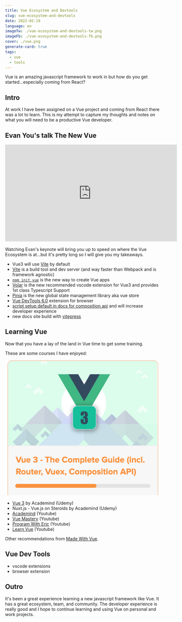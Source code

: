 ```yaml
---
title: Vue Ecosystem and Devtools
slug: vue-ecosystem-and-devtools
date: 2022-02-19
language: en
imageTw: ./vue-ecosystem-and-devtools-tw.png
imageFb: ./vue-ecosystem-and-devtools-fb.png
cover: ./vue.png
generate-card: true
tags:
  - vue
  - tools
---
```


Vue is an amazing javascript framework to work in but how do you get started...especially coming from React?

## Intro

At work I have been assigned on a Vue project and coming from React there was a lot to learn. This is my attempt to capture my thoughts and notes on what you will need to be a productive Vue developer.

## Evan You's talk The New Vue

<iframe width="560" height="315" src="https://www.youtube.com/embed/2KBHvaAWJOA?start=50" title="YouTube video player" frameborder="0" allow="accelerometer; autoplay; clipboard-write; encrypted-media; gyroscope; picture-in-picture" allowfullscreen></iframe>

Watching Evan's keynote will bring you up to speed on where the Vue Ecosystem is at...but it's pretty long so I will give you my takeaways.

- Vue3 will use [Vite](https://vitejs.dev/) by default
- [Vite](https://vitejs.dev/) is a build tool and dev server (and way faster than Webpack and is framework agnostic)
- [`npm init vue`](https://github.com/vuejs/create-vue) is the new way to create Vue apps
- [Volar](https://marketplace.visualstudio.com/items?itemName=johnsoncodehk.volar) is the new recommended vscode extension for Vue3 and provides 1st class Typescript Support
- [Pinia](https://pinia.vuejs.org/) is the new global state management library aka vue store
- [Vue DevTools 6.0](https://devtools.vuejs.org/) extension for browser
- [script setup default in docs for composition api](https://vuejs.org/api/composition-api-setup.html#basic-usage) and will increase developer experience
- new docs site build with [vitepress](https://vitepress.vuejs.org/)

## Learning Vue

Now that you have a lay of the land in Vue time to get some training.

These are some courses I have enjoyed:

![vue training](./training.png)

- [Vue 3](https://pro.academind.com/p/vue-3-the-complete-guide?ref=madewithvuejs.com) by Academind (Udemy)
- Nuxt.js - Vue.js on Steroids by Academind (Udemy)
- [Academind](https://www.youtube.com/c/Academind) (Youtube)
- [Vue Mastery](https://www.youtube.com/c/VueMastery) (Youtube)
- [Program With Eric](https://www.youtube.com/c/ProgramWithErik) (Youtube)
- [Learn Vue](https://www.youtube.com/channel/UCgmcPHueYRarnCkihtNIRlw) (Youtube)

Other recommendations from [Made With Vue](https://madewithvuejs.com/blog/learn-vue-3-best-resources).

## Vue Dev Tools

- vscode extensions
- browser extension

## Outro

It's been a great experience learning a new javascript framework like Vue. It has a great ecosystem, team, and community. The developer experience is really good and I hope to continue learning and using Vue on personal and work projects.
